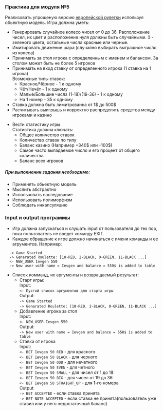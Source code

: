 ### Практика для модуля №5

Реализовать упрощеную версию [европейской рулетки](https://ru.wikipedia.org/wiki/%D0%A0%D1%83%D0%BB%D0%B5%D1%82%D0%BA%D0%B0)
используя обьектную модель. Игра должна уметь:

* Генерировать случайное колесо чисел от 0 до 36.
Расположение чисел, их цвет и расположение нуля должны быть случайными.
0 - зеленого цвета, остальные числа красные или черные.
* Имитировать движение шара (случайно выбирать выграшное число из колеса)
* Принимать за стол игрока с определенным с именем и балансом. За столом может быть не более 5 игроков
* Принимать на вход ставку от определенного игрока (1 ставка на 1 игрока)
<br>Возможные типы ставок:
  + Красное/Чёрное - 1 к одному
  + Чёт/Нечёт - 1 к одному
  + Малые/Большие числа (1-18)/(19-36) - 1 к одному
  + На 1 номер - 35 к одному
* Ставка должна быть лимитрованна от 1$ до 500$
* Расчитывать выигрышь и корректно распределять средства между игроками и казино
+ Вести статистику игры
<br>Статистика должна ключать:
  + Общее количество ставок
  + Количество ставок по типу
  + Баланс казино (Например +340$ или -100$)
  + Самое часто выпадаемое число и его процент от общего количества
  + Баланс всех игроков

##### При выполнении задания необходимо:
 * Применять обьектную модель
 * Мыслить абстрактно
 * Использовать наследование
 * Использовать полиморфизм
 * Соблюдать инкапсуляцию


### Input и output программы
* Игр должна запускаться и слушать input от пользователя до тех пор, пока пользователь не введет команду EXIT.
* Каждое обращение к игре должно начинаться с имени команды и ее агрументов. Например:
```
  -> Game Started
  -> Genarated Roulette: [10-RED, 2-BLACK, 0-GREEN, 11-BLACK ...]
  <- NEW_USER Ievgen 550
  -> New user with name = Ievgen and balance = 550$ is added to table
```
* Список комманд, их аргументы и возвращаемый результат:
  + Cтарт игры:
  <br>Input:
  <br>``<- Пустой список аргументов для старта игры``
  <br>Output:
  <br>``-> Game Started``
  <br>``-> Genarated Roulette: [10-RED, 2-BLACK, 0-GREEN, 11-BLACK ...]``
  + Добавление игрока за стол
  <br>Input:
  <br>``<- NEW_USER Ievgen 550``
  <br>Output:
  <br>``-> New user with name = Ievgen and balance = 550$ is added to table``
  + Ставка от игрока
  <br>Input:
  <br>``<- BET Ievgen 50 RED`` - для красного
  <br>``<- BET Ievgen 50 BLACK`` - для черного
  <br>``<- BET Ievgen 50 ODD`` - для нечетного
  <br>``<- BET Ievgen 50 EVEN`` - для четного
  <br>``<- BET Ievgen 50 SMALL`` - для чисел от 1 до 18
  <br>``<- BET Ievgen 50 BIG`` - для чисел от 19 до 36
  <br>``<- BET Ievgen 50 STRAIGHT_UP`` - для 1-го номера
  <br>Output:
  <br>``-> BET ACCEPTED`` - если ставка принята
  <br>``-> BET NOTE ACCEPTED`` - если ставка не принята(пользователь уже ставил или у него недостаточный баланс)

